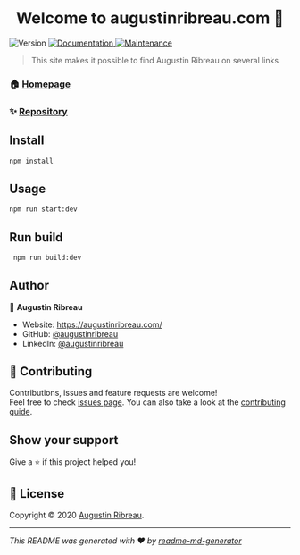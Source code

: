 <h1 align="center">Welcome to augustinribreau.com 👋</h1>
<p>
  <img alt="Version" src="https://img.shields.io/badge/version-5.1.0-blue.svg?cacheSeconds=2592000" />
  <a href=" " target="_blank">
    <img alt="Documentation" src="https://img.shields.io/badge/documentation-yes-brightgreen.svg" />
  </a>
  <a href="https://github.com/kefranabg/readme-md-generator/graphs/commit-activity" target="_blank">
    <img alt="Maintenance" src="https://img.shields.io/badge/Maintained%3F-yes-green.svg" />
  </a>
</p>

> This site makes it possible to find Augustin Ribreau on several links

### 🏠 [Homepage](https://augustinribreau.com)

### ✨ [Repository](https://augustinribreau.com)

## Install

```sh
npm install
```

## Usage

```sh
npm run start:dev
```

## Run build

```sh
 npm run build:dev
```

## Author

👤 **Augustin Ribreau**

- Website: https://augustinribreau.com/
- GitHub: [@augustinribreau](https://github.com/augustinribreau)
- LinkedIn: [@augustinribreau](https://linkedin.com/in/augustinribreau)

## 🤝 Contributing

Contributions, issues and feature requests are welcome!<br />Feel free to check [issues page](https://github.com/AugustinRibreau/augustinribreau.com/issues). You can also take a look at the [contributing guide]().

## Show your support

Give a ⭐️ if this project helped you!

## 📝 License

Copyright © 2020 [Augustin Ribreau](https://github.com/augustinribreau).<br />

---

_This README was generated with ❤️ by [readme-md-generator](https://github.com/kefranabg/readme-md-generator)_
